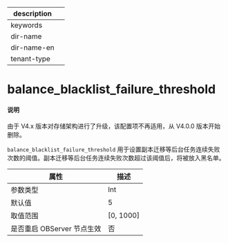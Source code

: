 |description||
|---|---|
|keywords||
|dir-name||
|dir-name-en||
|tenant-type||

# balance_blacklist_failure_threshold

<main id="notice" type='explain'>
<h4>说明</h4>
<p>由于 V4.x 版本对存储架构进行了升级，该配置项不再适用，从 V4.0.0 版本开始删除。</p>
</main>

`balance_blacklist_failure_threshold` 用于设置副本迁移等后台任务连续失败次数的阈值。副本迁移等后台任务连续失败次数超过该阈值后，将被放入黑名单。

|      **属性**      |   **描述**    |
|------------------|-------------|
| 参数类型             | Int          |
| 默认值              | 5           |
| 取值范围             | \[0, 1000\] |
| 是否重启 OBServer 节点生效 | 否           |


